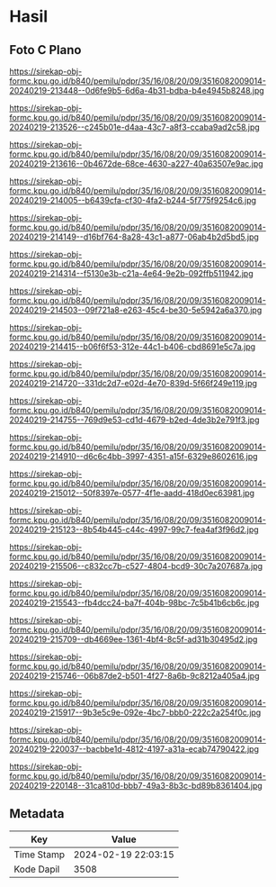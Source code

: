 # Hasil

## Foto C Plano

https://sirekap-obj-formc.kpu.go.id/b840/pemilu/pdpr/35/16/08/20/09/3516082009014-20240219-213448--0d6fe9b5-6d6a-4b31-bdba-b4e4945b8248.jpg

https://sirekap-obj-formc.kpu.go.id/b840/pemilu/pdpr/35/16/08/20/09/3516082009014-20240219-213526--c245b01e-d4aa-43c7-a8f3-ccaba9ad2c58.jpg

https://sirekap-obj-formc.kpu.go.id/b840/pemilu/pdpr/35/16/08/20/09/3516082009014-20240219-213616--0b4672de-68ce-4630-a227-40a63507e9ac.jpg

https://sirekap-obj-formc.kpu.go.id/b840/pemilu/pdpr/35/16/08/20/09/3516082009014-20240219-214005--b6439cfa-cf30-4fa2-b244-5f775f9254c6.jpg

https://sirekap-obj-formc.kpu.go.id/b840/pemilu/pdpr/35/16/08/20/09/3516082009014-20240219-214149--d16bf764-8a28-43c1-a877-06ab4b2d5bd5.jpg

https://sirekap-obj-formc.kpu.go.id/b840/pemilu/pdpr/35/16/08/20/09/3516082009014-20240219-214314--f5130e3b-c21a-4e64-9e2b-092ffb511942.jpg

https://sirekap-obj-formc.kpu.go.id/b840/pemilu/pdpr/35/16/08/20/09/3516082009014-20240219-214503--09f721a8-e263-45c4-be30-5e5942a6a370.jpg

https://sirekap-obj-formc.kpu.go.id/b840/pemilu/pdpr/35/16/08/20/09/3516082009014-20240219-214415--b06f6f53-312e-44c1-b406-cbd8691e5c7a.jpg

https://sirekap-obj-formc.kpu.go.id/b840/pemilu/pdpr/35/16/08/20/09/3516082009014-20240219-214720--331dc2d7-e02d-4e70-839d-5f66f249e119.jpg

https://sirekap-obj-formc.kpu.go.id/b840/pemilu/pdpr/35/16/08/20/09/3516082009014-20240219-214755--769d9e53-cd1d-4679-b2ed-4de3b2e791f3.jpg

https://sirekap-obj-formc.kpu.go.id/b840/pemilu/pdpr/35/16/08/20/09/3516082009014-20240219-214910--d6c6c4bb-3997-4351-a15f-6329e8602616.jpg

https://sirekap-obj-formc.kpu.go.id/b840/pemilu/pdpr/35/16/08/20/09/3516082009014-20240219-215012--50f8397e-0577-4f1e-aadd-418d0ec63981.jpg

https://sirekap-obj-formc.kpu.go.id/b840/pemilu/pdpr/35/16/08/20/09/3516082009014-20240219-215123--8b54b445-c44c-4997-99c7-fea4af3f96d2.jpg

https://sirekap-obj-formc.kpu.go.id/b840/pemilu/pdpr/35/16/08/20/09/3516082009014-20240219-215506--c832cc7b-c527-4804-bcd9-30c7a207687a.jpg

https://sirekap-obj-formc.kpu.go.id/b840/pemilu/pdpr/35/16/08/20/09/3516082009014-20240219-215543--fb4dcc24-ba7f-404b-98bc-7c5b41b6cb6c.jpg

https://sirekap-obj-formc.kpu.go.id/b840/pemilu/pdpr/35/16/08/20/09/3516082009014-20240219-215709--db4669ee-1361-4bf4-8c5f-ad31b30495d2.jpg

https://sirekap-obj-formc.kpu.go.id/b840/pemilu/pdpr/35/16/08/20/09/3516082009014-20240219-215746--06b87de2-b501-4f27-8a6b-9c8212a405a4.jpg

https://sirekap-obj-formc.kpu.go.id/b840/pemilu/pdpr/35/16/08/20/09/3516082009014-20240219-215917--9b3e5c9e-092e-4bc7-bbb0-222c2a254f0c.jpg

https://sirekap-obj-formc.kpu.go.id/b840/pemilu/pdpr/35/16/08/20/09/3516082009014-20240219-220037--bacbbe1d-4812-4197-a31a-ecab74790422.jpg

https://sirekap-obj-formc.kpu.go.id/b840/pemilu/pdpr/35/16/08/20/09/3516082009014-20240219-220148--31ca810d-bbb7-49a3-8b3c-bd89b8361404.jpg


## Metadata

| Key        | Value               |
| ---------- | ------------------- |
| Time Stamp | 2024-02-19 22:03:15 |
| Kode Dapil | 3508                |



